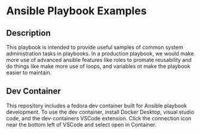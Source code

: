 # Ansible Playbook Examples

## Description
This playbook is intended to provide useful samples of common system administration tasks in playbooks. In a production playbook, we would make more use of advanced ansible features like roles to promate reusability and do things like make more use of loops, and variables ot make the playbook easier to maintain.

## Dev Container
This repository includes a fedora dev container built for Ansible playbook development. To use the dev container, install Docker Desktop, visual studio code, and the dev-containers VSCode extension. Click the connection icon near the bottom left of VSCode and select open in Container. 